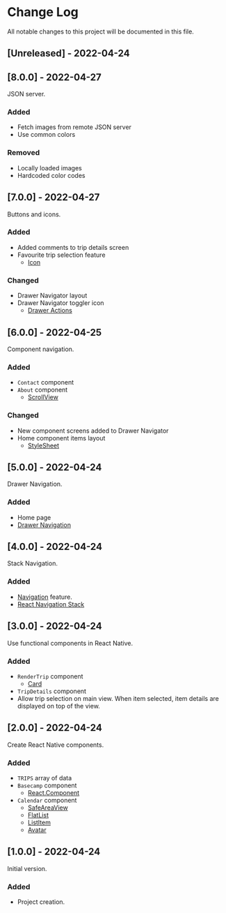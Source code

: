
# Change Log
All notable changes to this project will be documented in this file.

## [Unreleased] - 2022-04-24



## [8.0.0] - 2022-04-27

JSON server.

### Added
- Fetch images from remote JSON server
- Use common colors

### Removed
- Locally loaded images
- Hardcoded color codes

## [7.0.0] - 2022-04-27

Buttons and icons.

### Added
- Added comments to trip details screen
- Favourite trip selection feature
    - [Icon](https://reactnativeelements.com/docs/icon/)

### Changed
- Drawer Navigator layout
- Drawer Navigator toggler icon
    - [Drawer Actions](https://reactnavigation.org/docs/drawer-actions/)

## [6.0.0] - 2022-04-25

Component navigation.

### Added
- `Contact` component
- `About` component
    - [ScrollView](https://reactnative.dev/docs/scrollview)

### Changed
- New component screens added to Drawer Navigator
- Home component items layout
    - [StyleSheet](https://reactnative.dev/docs/stylesheet)

## [5.0.0] - 2022-04-24

Drawer Navigation.

### Added
- Home page
- [Drawer Navigation](https://reactnavigation.org/docs/drawer-based-navigation/)

## [4.0.0] - 2022-04-24

Stack Navigation.

### Added

- [Navigation](https://reactnavigation.org/docs/getting-started) feature.
- [React Navigation Stack](https://reactnavigation.org/docs/stack-navigator/)

## [3.0.0] - 2022-04-24

Use functional components in React Native.

### Added

- `RenderTrip` component
    - [Card](https://reactnativeelements.com/docs/3.4.2/card)
- `TripDetails` component
- Allow trip selection on main view. When item selected, item details are displayed on top of the view.

## [2.0.0] - 2022-04-24

Create React Native components.

### Added

- `TRIPS` array of data
- `Basecamp` component
    - [React.Component](https://reactjs.org/docs/react-component.html)
- `Calendar` component
    - [SafeAreaView](https://reactnative.dev/docs/safeareaview)
    - [FlatList](https://reactnative.dev/docs/flatlist)
    - [ListItem](https://reactnativeelements.com/docs/3.4.2/listitem)
    - [Avatar](https://reactnativeelements.com/docs/3.4.2/avatar)

## [1.0.0] - 2022-04-24

Initial version.

### Added

- Project creation.
